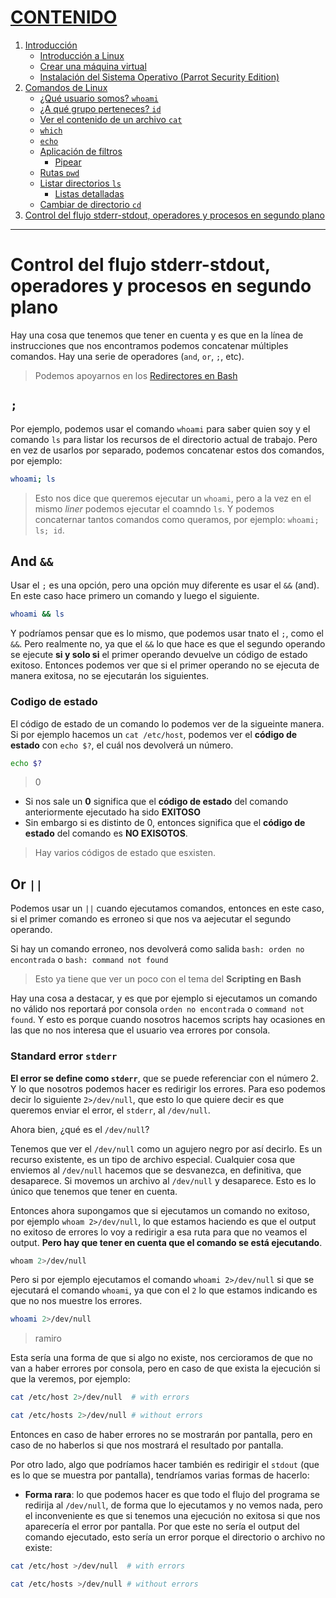 # [CONTENIDO](https://github.com/Ramixter/Introduccion-a-Linux)
1. [Introducción](https://github.com/Ramixter/Introduccion-a-Linux/tree/main/CAPITULO-1#contenido)
   - [Introducción a Linux](https://github.com/Ramixter/Introduccion-a-Linux/tree/main/CAPITULO-1#introduccion-a-linux)
   - [Crear una máquina virtual](https://github.com/Ramixter/Introduccion-a-Linux/tree/main/CAPITULO-1#crear-una-m%C3%A1quina-virtual)
   - [Instalación del Sistema Operativo (Parrot Security Edition)](https://github.com/Ramixter/Introduccion-a-Linux/tree/main/CAPITULO-1#instalaci%C3%B3n-del-sistema-operativo-parrot-security-edition)
2. [Comandos de Linux](https://github.com/Ramixter/Introduccion-a-Linux/tree/main/CAPITULO-2#contenido)
   - [¿Qué usuario somos? `whoami`](https://github.com/Ramixter/Introduccion-a-Linux/tree/main/CAPITULO-2#qu%C3%A9-usuario-somos-whoami)
   - [¿A qué grupo perteneces? `id`](https://github.com/Ramixter/Introduccion-a-Linux/tree/main/CAPITULO-2#a-qu%C3%A9-grupo-perteneces-id)
   - [Ver el contenido de un archivo `cat`](https://github.com/Ramixter/Introduccion-a-Linux/tree/main/CAPITULO-2#ver-el-contenido-de-un-archivo-cat)
   - [`which`](https://github.com/Ramixter/Introduccion-a-Linux/tree/main/CAPITULO-2#which)
   - [`echo`](https://github.com/Ramixter/Introduccion-a-Linux/tree/main/CAPITULO-2#echo)
   - [Aplicación de filtros](https://github.com/Ramixter/Introduccion-a-Linux/tree/main/CAPITULO-2#aplicaci%C3%B3n-de-filtros)
     - [Pipear](https://github.com/Ramixter/Introduccion-a-Linux/tree/main/CAPITULO-2#pipear)
   - [Rutas `pwd`](https://github.com/Ramixter/Introduccion-a-Linux/tree/main/CAPITULO-2#rutas-pwd)
   - [Listar directorios `ls`](https://github.com/Ramixter/Introduccion-a-Linux/tree/main/CAPITULO-2#listar-directorios-ls)
     - [Listas detalladas](https://github.com/Ramixter/Introduccion-a-Linux/tree/main/CAPITULO-2#listas-detalladas)
   - [Cambiar de directorio `cd`](https://github.com/Ramixter/Introduccion-a-Linux/tree/main/CAPITULO-2#cambiar-de-directorio-cd)
3. [Control del flujo stderr-stdout, operadores y procesos en segundo plano](https://github.com/Ramixter/Introduccion-a-Linux/tree/main/CAPITULO-3#contenido)
***

# Control del flujo stderr-stdout, operadores y procesos en segundo plano

Hay una cosa que tenemos que tener en cuenta y es que en la línea de instrucciones que nos encontramos podemos concatenar múltiples comandos. Hay una serie de operadores (`and`, `or`, `;`, etc).

>Podemos apoyarnos en los [Redirectores en Bash](/CAPITULO-3/sources/bash-redirections-cheat-sheet.pdf)

## `;`

Por ejemplo, podemos usar el comando `whoami` para saber quien soy y el comando `ls` para listar los recursos de el directorio actual de trabajo. Pero en vez de usarlos por separado, podemos concatenar estos dos comandos, por ejemplo:

```bash
whoami; ls
```

>Esto nos dice que queremos ejecutar un `whoami`, pero a la vez en el mismo *liner* podemos ejecutar el coamndo `ls`. Y podemos concaternar tantos comandos como queramos, por ejemplo: `whoami; ls; id`.

## And `&&`

Usar el `;` es una opción, pero una opción muy diferente es usar el `&&` (and). En este caso hace primero un comando y luego el siguiente.

```bash
whoami && ls
```

Y podríamos pensar que es lo mismo, que podemos usar tnato el `;`, como el `&&`. Pero realmente no, ya que el `&&` lo que hace es que el segundo operando se ejecute **si y solo si** el primer operando devuelve un código de estado exitoso. Entonces podemos ver que si el primer operando no se ejecuta de manera exitosa, no se ejecutarán los siguientes.

### Codigo de estado

El código de estado de un comando lo podemos ver de la sigueinte manera. Si por ejemplo hacemos un `cat /etc/host`, podemos ver el **código de estado** con `echo $?`, el cuál nos devolverá un número.

```bash
echo $?
```

>0

- Si nos sale un **0** significa que el **código de estado** del comando anteriormente ejecutado ha sido **EXITOSO**
- Sin embargo si es distinto de 0, entonces significa que el **código de estado** del comando es **NO EXISOTOS**.

>Hay varios códigos de estado que esxisten.

## Or `||`

Podemos usar un `||` cuando ejecutamos comandos, entonces en este caso, si el primer comando es erroneo si que nos va aejecutar el segundo operando.

Si hay un comando erroneo, nos devolverá como salida `bash: orden no encontrada` o `bash: command not found`

>Esto ya tiene que ver un poco con el tema del **Scripting en Bash**

Hay una cosa a destacar, y es que por ejemplo si ejecutamos un comando no válido nos reportará por consola `orden no encontrada` o `command not found`. Y esto es porque cuando nosotros hacemos scripts hay ocasiones en las que no nos interesa que el usuario vea errores por consola.

### Standard error `stderr`

**El error se define como `stderr`**, que se puede referenciar con el número 2. Y lo que nosotros podemos hacer es redirigir los errores. Para eso podemos decir lo siguiente `2>/dev/null`, que esto lo que quiere decir es que queremos enviar el error, el `stderr`, al `/dev/null`.

Ahora bien, ¿qué es el `/dev/null`?

Tenemos que ver el `/dev/null` como un agujero negro por así decirlo. Es un recurso existente, es un tipo de archivo especial. Cualquier cosa que enviemos al `/dev/null` hacemos que se desvanezca, en definitiva, que desaparece. Si movemos un archivo al `/dev/null` y desaparece. Esto es lo único que tenemos que tener en cuenta.

Entonces ahora supongamos que si ejecutamos un comando no exitoso, por ejemplo `whoam 2>/dev/null`, lo que estamos haciendo es que el output no exitoso de errores lo voy a redirigir a esa ruta para que no veamos el output. **Pero hay que tener en cuenta que el comando se está ejecutando**.

```bash
whoam 2>/dev/null
```

Pero si por ejemplo ejecutamos el comando `whoami 2>/dev/null` si que se ejecutará el comando `whoami`, ya que con el `2` lo que estamos indicando es que no nos muestre los errores.

```bash
whoami 2>/dev/null
```
>ramiro

Esta sería una forma de que si algo no existe, nos cercioramos de que no van a haber errores por consola, pero en caso de que exista la ejecución si que la veremos, por ejemplo:

```bash
cat /etc/host 2>/dev/null  # with errors
```

```bash
cat /etc/hosts 2>/dev/null # without errors
```

Entonces en caso de haber errores no se mostrarán por pantalla, pero en caso de no haberlos si que nos mostrará el resultado por pantalla.

Por otro lado, algo que podríamos hacer también es redirigir el `stdout` (que es lo que se muestra por pantalla), tendríamos varias formas de hacerlo:

- **Forma rara**: lo que podemos hacer es que todo el flujo del programa se redirija al `/dev/null`, de forma que lo ejecutamos y no vemos nada, pero el inconveniente es que si tenemos una ejecución no exitosa si que nos aparecería el error por pantalla. Por que este no sería el output del comando ejecutado, esto sería un error porque el directorio o archivo no existe:

```bash
cat /etc/host >/dev/null  # with errors
```

```bash
cat /etc/hosts >/dev/null # without errors
```
